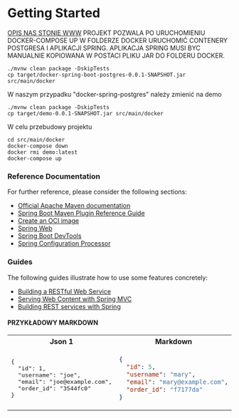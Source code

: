 # Getting Started
[OPIS NAS STONIE WWW](https://www.baeldung.com/spring-boot-postgresql-docker)
PROJEKT POZWALA PO URUCHOMIENIU DOCKER-COMPOSE UP W FOLDERZE  DOCKER URUCHOMIĆ CONTENERY
POSTGRESA I APLIKACJI SPRING. APLIKACJA SPRING MUSI BYC MANUALNIE KOPIOWANA  W POSTACI PLIKU JAR
DO FOLDERU DOCKER.
```
./mvnw clean package -DskipTests
cp target/docker-spring-boot-postgres-0.0.1-SNAPSHOT.jar src/main/docker
```
W naszym przypadku "docker-spring-postgres" należy zmienić na demo
```
./mvnw clean package -DskipTests
cp target/demo-0.0.1-SNAPSHOT.jar src/main/docker
```
W celu przebudowy projektu
```
cd src/main/docker
docker-compose down
docker rmi demo:latest
docker-compose up
```
### Reference Documentation
For further reference, please consider the following sections:

* [Official Apache Maven documentation](https://maven.apache.org/guides/index.html)
* [Spring Boot Maven Plugin Reference Guide](https://docs.spring.io/spring-boot/docs/2.7.0/maven-plugin/reference/html/)
* [Create an OCI image](https://docs.spring.io/spring-boot/docs/2.7.0/maven-plugin/reference/html/#build-image)
* [Spring Web](https://docs.spring.io/spring-boot/docs/2.7.0/reference/htmlsingle/#web)
* [Spring Boot DevTools](https://docs.spring.io/spring-boot/docs/2.7.0/reference/htmlsingle/#using.devtools)
* [Spring Configuration Processor](https://docs.spring.io/spring-boot/docs/2.7.0/reference/htmlsingle/#appendix.configuration-metadata.annotation-processor)

### Guides
The following guides illustrate how to use some features concretely:

* [Building a RESTful Web Service](https://spring.io/guides/gs/rest-service/)
* [Serving Web Content with Spring MVC](https://spring.io/guides/gs/serving-web-content/)
* [Building REST services with Spring](https://spring.io/guides/tutorials/bookmarks/)

#### PRZYKŁADOWY MARKDOWN
<table>
<tr>
<th>Json 1</th>
<th>Markdown</th>
</tr>
<tr>
<td>
<pre>
{
  "id": 1,
  "username": "joe",
  "email": "joe@example.com",
  "order_id": "3544fc0"
}
</pre>
</td>
<td>

```json
{
  "id": 5,
  "username": "mary",
  "email": "mary@example.com",
  "order_id": "f7177da"
}
```

</td>
</tr>
</table>